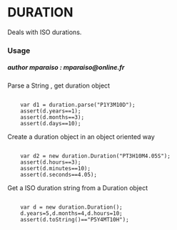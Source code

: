 DURATION
========

Deals with ISO durations.
<h3>Usage</h3>
<h5>author mparaiso : mparaiso@online.fr</h5>
<p>Parse a String , get duration object</p>
<pre><code>
	var d1 = duration.parse("P1Y3M10D");
	assert(d.years==1);
	assert(d.months==3);
	assert(d.days==10);
</code></pre>
<p>Create a duration object in an object oriented way</p>
<pre><code>
	var d2 = new duration.Duration("PT3H10M4.05S");
	assert(d.hours==3);
	assert(d.minutes==10);
	assert(d.seconds==4.05);
</code></pre>
<p>Get a ISO duration string from a Duration object</p>
<pre><code>
	var d = new duration.Duration();
	d.years=5,d.months=4,d.hours=10;
	assert(d.toString()=="P5Y4MT10H");
</code></pre>